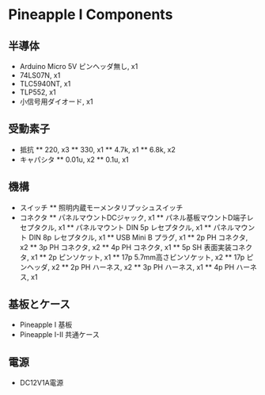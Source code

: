 # Pineapple I Components

## 半導体

* Arduino Micro 5V ピンヘッダ無し, x1
* 74LS07N, x1
* TLC5940NT, x1
* TLP552, x1
* 小信号用ダイオード, x1

## 受動素子

* 抵抗
** 220, x3
** 330, x1
** 4.7k, x1
** 6.8k, x2
* キャパシタ
** 0.01u, x2
** 0.1u, x1

## 機構

* スイッチ
** 照明内蔵モーメンタリプッシュスイッチ
* コネクタ
** パネルマウントDCジャック, x1
** パネル基板マウントD端子レセプタクル, x1
** パネルマウント DIN 5p レセプタクル, x1
** パネルマウント DIN 8p レセプタクル, x1
** USB Mini B プラグ, x1
** 2p PH コネクタ, x2
** 3p PH コネクタ, x2
** 4p PH コネクタ, x1
** 5p SH 表面実装コネクタ, x1
** 2p ピンソケット, x1
** 17p 5.7mm高さピンソケット, x2
** 17p ピンヘッダ, x2
** 2p PH ハーネス, x2
** 3p PH ハーネス, x1
** 4p PH ハーネス, x1

## 基板とケース

* Pineapple I 基板
* Pineapple I-II 共通ケース

## 電源

* DC12V1A電源
